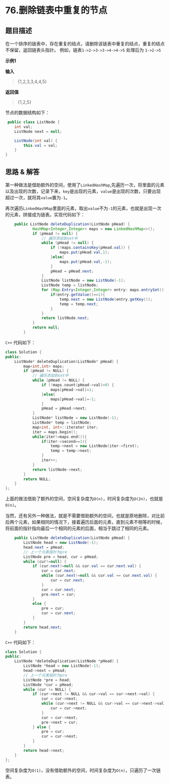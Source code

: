 # 76.删除链表中重复的节点

## 题目描述
在一个排序的链表中，存在重复的结点，请删除该链表中重复的结点，重复的结点不保留，返回链表头指针。 例如，链表`1->2->3->3->4->4->5` 处理后为 `1->2->5`

**示例1**

**输入**
> {1,2,3,3,4,4,5}

**返回值**
> {1,2,5}


节点的数据结构如下：
```java
 public class ListNode {
    int val;
    ListNode next = null;

    ListNode(int val) {
        this.val = val;
    }
}
```
## 思路 & 解答

第一种做法是借助额外的空间，使用了`LinkedHashMap`,先遍历一次，将里面的元素以及出现的次数，记录下来，`key`是出现的元素，`value`是出现的次数，只要出现超过一次，就将其`value`置为`-1`。

再次遍历`LinkedHashMap`里面的元素，取出`value`不为`-1`的元素，也就是出现一次的元素，拼接成为链表。实现代码如下：

```java
    public ListNode deleteDuplication(ListNode pHead) {
            HashMap<Integer,Integer> maps = new LinkedHashMap<>();
            if (pHead != null) {
                // 遍历添加到set中
                while (pHead != null) {
                    if (!maps.containsKey(pHead.val)) {
                        maps.put(pHead.val,1);
                    }else{
                        maps.put(pHead.val,-1);
                    }
                    pHead = pHead.next;
                }
                ListNode listNode = new ListNode(-1);
                ListNode temp = listNode;
                for (Map.Entry<Integer,Integer> entry: maps.entrySet()) {
                    if(entry.getValue()==1){
                        temp.next = new ListNode(entry.getKey());
                        temp = temp.next;
                    }
                }
                return listNode.next;
            }
            return null;
        }
```

`C++` 代码如下：

```C++
class Solution {
public:
    ListNode* deleteDuplication(ListNode* pHead) {
        map<int,int> maps;
        if (pHead != NULL) {
            // 遍历添加到set中
            while (pHead != NULL) {
                if (!maps.count(pHead->val)>0) {
                    maps[pHead->val]=1;
                }else{
                    maps[pHead->val]=-1;
                }
                pHead = pHead->next;
            }
            ListNode* listNode = new ListNode(-1);
            ListNode* temp = listNode;
            map<int, int>::iterator iter;
            iter = maps.begin();
            while(iter!=maps.end()){
                if(iter->second==1){
                    temp->next = new ListNode(iter->first);
                    temp = temp->next;
                }
                iter++;
            }
            return listNode->next;
        }
        return NULL;
    }
};
```
上面的做法借助了额外的空间，空间复杂度为`O(n)`，时间复杂度为`O(2n)`，也就是`O(n)`。

当然，还有另外一种做法，就是不需要借助额外的空间，也就是原地删除，对比前后两个元素，如果相同的情况下，接着遍历后面的元素，直到元素不相等的时候，将前面的指针指向最后一个相同的元素的后面，相当于跳过了相同的元素。

```java
    public ListNode deleteDuplication(ListNode pHead) {
        ListNode head = new ListNode(-1);
        head.next = pHead;
        // 上一个元素指针为pre
        ListNode pre = head, cur = pHead;
        while (cur!=null) {
            if (cur.next!=null && cur.val == cur.next.val) {
                cur = cur.next;
                while (cur.next!=null && cur.val == cur.next.val) {
                    cur = cur.next;
                }
                cur = cur.next;
                pre.next = cur;
            }
            else {
                pre = cur;
                cur = cur.next;
            }
        }
        return head.next;
    }

```

`C++` 代码如下：

```C++
class Solution {
public:
    ListNode *deleteDuplication(ListNode *pHead) {
        ListNode *head = new ListNode(-1);
        head->next = pHead;
        // 上一个元素指针为pre
        ListNode *pre = head;
        ListNode *cur = pHead;
        while (cur != NULL) {
            if (cur->next != NULL && cur->val == cur->next->val) {
                cur = cur->next;
                while (cur->next != NULL && cur->val == cur->next->val) {
                    cur = cur->next;
                }
                cur = cur->next;
                pre->next = cur;
            } else {
                pre = cur;
                cur = cur->next;
            }
        }
        return head->next;
    }
};
```

空间复杂度为`O(1)`，没有借助额外的空间，时间复杂度为`O(n)`，只遍历了一次链表。